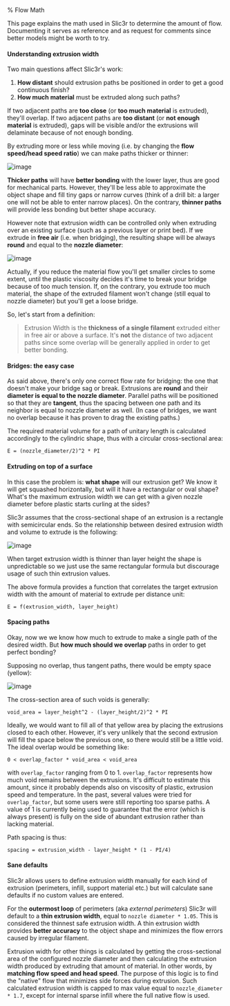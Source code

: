 % Flow Math

This page explains the math used in Slic3r to determine the amount of flow.
Documenting it serves as reference and as request for comments since better
models might be worth to try.

#### Understanding extrusion width

Two main questions affect Slic3r's work:

1. **How distant** should extrusion paths be positioned in order to get a good
   continuous finish?
2. **How much material** must be extruded along such paths?

If two adjacent paths are **too close** (or **too much material** is extruded),
they'll overlap. If two adjacent paths are **too distant** (or **not enough
material** is extruded), gaps will be visible and/or the extrusions will
delaminate because of not enough bonding.

By extruding more or less while moving (i.e. by changing the **flow speed/head
speed ratio**) we can make paths thicker or thinner:

![image](images/flow-math/extrusion-width.png)

**Thicker paths** will have **better bonding** with the lower layer, thus are
good for mechanical parts. However, they'll be less able to approximate the
object shape and fill tiny gaps or narrow curves (think of a drill bit: a larger
one will not be able to enter narrow places). On the contrary, **thinner paths**
will provide less bonding but better shape accuracy.

However note that extrusion width can be controlled only when extruding over an
existing surface (such as a previous layer or print bed). If we extrude in
**free air** (i.e. when bridging), the resulting shape will be always **round**
and equal to the **nozzle diameter**:

![image](images/flow-math/bridge.png)

Actually, if you reduce the material flow you'll get smaller circles to some
extent, until the plastic viscosity decides it's time to break your bridge
because of too much tension. If, on the contrary, you extrude too much material,
the shape of the extruded filament won't change (still equal to nozzle diameter)
but you'll get a loose bridge.

So, let's start from a definition:

> Extrusion Width is the **thickness of a single filament** extruded either in
> free air or above a surface. It's **not** the distance of two adjacent paths
> since some overlap will be generally applied in order to get better bonding.

#### Bridges: the easy case

As said above, there's only one correct flow rate for bridging: the one that
doesn't make your bridge sag or break. Extrusions are **round** and their
**diameter is equal to the nozzle diameter**. Parallel paths will be positioned
so that they are **tangent**, thus the spacing between one path and its neighbor
is equal to nozzle diameter as well. (In case of bridges, we want no overlap
because it has proven to drag the existing paths.)

The required material volume for a path of unitary length is calculated
accordingly to the cylindric shape, thus with a circular cross-sectional area:

```
E = (nozzle_diameter/2)^2 * PI
```

#### Extruding on top of a surface

In this case the problem is: **what shape** will our extrusion get? We know it
will get squashed horizontally, but will it have a rectangular or oval shape?
What's the maximum extrusion width we can get with a given nozzle diameter
before plastic starts curling at the sides?

Slic3r assumes that the cross-sectional shape of an extrusion is a rectangle
with semicircular ends. So the relationship between desired extrusion width and
volume to extrude is the following:

![image](images/flow-math/area1.png)

When target extrusion width is thinner than layer height the shape is
unpredictable so we just use the same rectangular formula but discourage usage of
such thin extrusion values.

The above formula provides a function that correlates the target extrusion width
with the amount of material to extrude per distance unit:

```
E = f(extrusion_width, layer_height)
```

#### Spacing paths

Okay, now we we know how much to extrude to make a single path of the desired
width. But **how much should we overlap** paths in order to get perfect bonding?

Supposing no overlap, thus tangent paths, there would be empty space (yellow):

![image](images/flow-math/tangent.png)

The cross-section area of such voids is generally:

```
void_area = layer_height^2 - (layer_height/2)^2 * PI
```

Ideally, we would want to fill all of that yellow area by placing the extrusions
closed to each other. However, it's very unlikely that the second extrusion will
fill the space below the previous one, so there would still be a little void.
The ideal overlap would be something like:

```
0 < overlap_factor * void_area < void_area
```

with `overlap_factor` ranging from 0 to 1. `overlap_factor` represents how much
void remains between the extrusions. It's difficult to estimate this amount,
since it probably depends also on viscosity of plastic, extrusion speed and
temperature. In the past, several values were tried for `overlap_factor`, but
some users were still reporting too sparse paths. A value of 1 is currently
being used to guarantee that the error (which is always present) is fully on
the side of abundant extrusion rather than lacking material.

Path spacing is thus:

```
spacing = extrusion_width - layer_height * (1 - PI/4)
```

#### Sane defaults

Slic3r allows users to define extrusion width manually for each kind of extrusion
(perimeters, infill, support material etc.) but will calculate sane defaults if
no custom values are entered.

For the **outermost loop** of perimeters (aka *external perimeters*) Slic3r will
default to a **thin extrusion width**, equal to `nozzle diameter * 1.05`. This is
considered the thinnest safe extrusion width. A thin extrusion width provides
**better accuracy** to the object shape and minimizes the flow errors caused by
irregular filament.

Extrusion width for other things is calculated by getting the cross-sectional
area of the configured nozzle diameter and then calculating the extrusion width
produced by extruding that amount of material. In other words, by **matching flow
speed and head speed**. The purpose of this logic is to find the "native" flow
that minimizes side forces during extrusion. Such calculated extrusion width is
capped to max value equal to `nozzle_diameter * 1.7`, except for internal sparse
infill where the full native flow is used.
